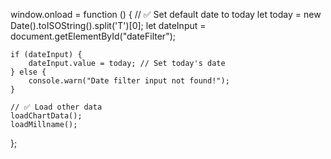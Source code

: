 window.onload = function () {
    // ✅ Set default date to today
    let today = new Date().toISOString().split('T')[0]; 
    let dateInput = document.getElementById("dateFilter");

    if (dateInput) {
        dateInput.value = today; // Set today's date
    } else {
        console.warn("Date filter input not found!");
    }

    // ✅ Load other data
    loadChartData();
    loadMillname();
};